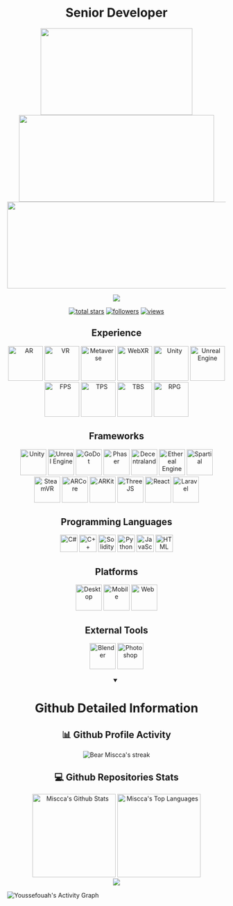 <h1 align="center">Senior Developer</h1>

<p align="center">
  <img width="350" height="200" src="https://github.com/BearMiscca/BearMiscca/assets/141311802/47122317-26c7-45b9-9e51-61a0dfe084f1" />
  <img width="450" height="200" src="https://github.com/BearMiscca/BearMiscca/assets/141311802/f1e338b7-f047-4762-a68b-f1529573b228" />
  <img width="800" height="200" src="https://github.com/BearMiscca/BearMiscca/assets/141311802/f9cbe583-ca01-4c04-bf67-8e76fd85eb0a" />
</p>

<p align="center">
  <img src="https://readme-typing-svg.herokuapp.com/?lines=Unity%20and%20Unreal%20Engine%20Developer;8+%2B%20years%20of%20working%20experience;Being%20passionate%20and%20creative&center=true&width=500&height=45">
</p>

<p align="center">
  <a href="https://github.com/Youssefouah?tab=repositories&sort=stargazers">
    <img alt="total stars" title="Total stars on GitHub" src="https://custom-icon-badges.demolab.com/github/stars/Youssefouah?color=55960c&style=for-the-badge&labelColor=488207&logo=star"/></a>
  <a href="https://github.com/Youssefouah?tab=followers">
    <img alt="followers" title="Follow me on Github" src="https://custom-icon-badges.demolab.com/github/followers/Youssefouah?color=236ad3&labelColor=1155ba&style=for-the-badge&logo=person-add&label=Follow&logoColor=white"/></a>
  <a href="https://github.com/Youssefouah/Simple-View-Counter">
    <img alt="views" title="GitHub profile views" src="https://komarev.com/ghpvc/?username=Youssefouah&style=for-the-badge&color=blueviolet"/></a>
</p>

<h2 align="center">Experience</h3>
<p align="center">

  <img height="80" src="https://github.com/BearMiscca/BearMiscca/assets/141311802/e4d8cb27-4fb4-4003-bccf-4459ea93c30d" alt="AR" />
  <img height="80" src="https://github.com/BearMiscca/BearMiscca/assets/141311802/f2447e21-e5d5-4309-bf2d-8168e384d69e" alt="VR" />
  <img height="80" src="https://github.com/BearMiscca/BearMiscca/assets/141311802/104cc1c7-7989-4bbb-8474-9988ec3fdc08" alt="Metaverse" />
  <img height="80" src="https://github.com/BearMiscca/BearMiscca/assets/141311802/5b29d112-80c2-42ad-9cee-23b7be80628e" alt="WebXR" />

  <img height="80" src="https://github.com/BearMiscca/BearMiscca/assets/141311802/3e5019ff-ad2a-4587-8cda-102fb105b424" alt="Unity" />
  <img height="80" src="https://github.com/BearMiscca/BearMiscca/assets/141311802/b0fad931-b303-4297-a506-2532e9933730" alt="Unreal Engine" />

  <img height="80" src="https://github.com/BearMiscca/BearMiscca/assets/141311802/15ee45e9-e904-45c4-afef-6e56ec0d1aff" alt="FPS" />
  <img height="80" src="https://github.com/BearMiscca/BearMiscca/assets/141311802/3f6b16c2-ea8c-4369-8edf-6bd3864abcae" alt="TPS" />
  <img height="80" src="https://github.com/BearMiscca/BearMiscca/assets/141311802/b14424be-c7c5-4f61-97ea-57ac37ce1f61" alt="TBS" />
  <img height="80" src="https://github.com/BearMiscca/BearMiscca/assets/141311802/2c98a205-a4c6-43ad-9068-b350d4938b91" alt="RPG" />
  
</p>

<h2 align="center">Frameworks</h2>
<p align="center">
  <img height="60" src="https://github.com/BearMiscca/BearMiscca/assets/141311802/3e5019ff-ad2a-4587-8cda-102fb105b424" alt="Unity" />
  <img height="60" src="https://github.com/BearMiscca/BearMiscca/assets/141311802/b0fad931-b303-4297-a506-2532e9933730" alt="Unreal Engine" />
  <img height="60" src="https://github.com/BearMiscca/BearMiscca/assets/141311802/c3725418-a99e-4d98-b3b3-76f402634ab1" alt="GoDot" />
  <img height="60" src="https://github.com/BearMiscca/BearMiscca/assets/141311802/113eb046-0a5f-4c7d-abd6-053f28764af0" alt="Phaser" />
  <img height="60" src="https://github.com/BearMiscca/BearMiscca/assets/141311802/97179222-4c1c-4137-9175-6781df2d5c4a" alt="Decentraland" />
  <img height="60" src="https://github.com/BearMiscca/BearMiscca/assets/141311802/e1c42f27-5990-4286-abb5-134c66eb9695" alt="Ethereal Engine" />
  <img height="60" src="https://github.com/BearMiscca/BearMiscca/assets/141311802/1fe4aaeb-527c-4b28-a15e-4d1c5e97482c" alt="Spartial" />
  <img height="60" src="https://github.com/BearMiscca/BearMiscca/assets/141311802/8511f0e8-629a-49ad-91c6-e251cc39740e" alt="SteamVR" />
  <img height="60" src="https://github.com/BearMiscca/BearMiscca/assets/141311802/dd75d94f-ba3e-4958-a67a-958fd6b55c94" alt="ARCore" />
  <img height="60" src="https://github.com/BearMiscca/BearMiscca/assets/141311802/afdc1350-1676-49cb-888c-59e48756a151" alt="ARKit" />
  <img height="60" src="https://github.com/BearMiscca/BearMiscca/assets/141311802/77f311d1-980c-4e05-bef0-c5bc837cc89c" alt="ThreeJS" />
  <img height="60" src="https://camo.githubusercontent.com/518977ed5e52020624daf41cf644046368af610f19a7b1220dd1d58377d08288/68747470733a2f2f70726f66696c696e61746f722e7269736861762e6465762f736b696c6c732d6173736574732f72656163742d6f726967696e616c2d776f72646d61726b2e737667" alt="React" />
  <img height="60" src="https://camo.githubusercontent.com/59a85b448aad371c42861b800fd8d1442f1a454404c4c0def396af80b9e14313/68747470733a2f2f70726f66696c696e61746f722e7269736861762e6465762f736b696c6c732d6173736574732f6c61726176656c2d706c61696e2d776f72646d61726b2e737667" alt="Laravel" />
</p>

<h2 align="center">Programming Languages</h2>
<p align="center">

  <img height="40" src="https://camo.githubusercontent.com/1513e94cd7b84f2536d7ba959d5e2c28cd951d1a015ff39571e503dfc9f45751/68747470733a2f2f70726f66696c696e61746f722e7269736861762e6465762f736b696c6c732d6173736574732f6373686172702d6f726967696e616c2e737667" alt ="C#" />
  
  <img height="40" src="https://camo.githubusercontent.com/716c20f454fef17485712c6bfda0f6343ac75983a673228c59aa3bf4076c9f99/68747470733a2f2f70726f66696c696e61746f722e7269736861762e6465762f736b696c6c732d6173736574732f63706c7573706c75732d6f726967696e616c2e737667" alt="C++" />

  <img height="40" src="https://github.com/BearMiscca/BearMiscca/assets/141311802/6e53996e-8405-40df-9066-51838959e6ef" alt="Solidity" />

  <img height="40" src="https://camo.githubusercontent.com/d10e5aa8ba67f1eb109da4e98cd75adfa42df2e6019f8222cfa14c0088ac674d/68747470733a2f2f70726f66696c696e61746f722e7269736861762e6465762f736b696c6c732d6173736574732f707974686f6e2d6f726967696e616c2e737667" alt="Python" />
  
  <img height="40" src="https://camo.githubusercontent.com/7a2b6137fa6818b1c85f86347a6b4a75ee52681d4a190c506df972e3c5459980/68747470733a2f2f70726f66696c696e61746f722e7269736861762e6465762f736b696c6c732d6173736574732f6a6176617363726970742d6f726967696e616c2e737667" alt="JavaScript" />

  <img height="40" src="https://camo.githubusercontent.com/bfa71fe5e1eb3ca57a7e4ef9c6b2ca21414c4fdab27ac6861e211e7cfe8f7d9f/68747470733a2f2f70726f66696c696e61746f722e7269736861762e6465762f736b696c6c732d6173736574732f68746d6c352d6f726967696e616c2d776f72646d61726b2e737667" alt="HTML" />

<h2 align="center">Platforms</h2>
<p align="center">
  <img height="60" src="https://github.com/BearMiscca/BearMiscca/assets/141311802/d2043b70-24f6-47f8-99e2-48c0d1222ae1" alt="Desktop" />
  <img height="60" src="https://github.com/BearMiscca/BearMiscca/assets/141311802/95bf579f-2638-4280-a7e7-893ca1a115bd" alt="Mobile" />
  <img height="60" src="https://github.com/BearMiscca/BearMiscca/assets/141311802/dac5440c-cd36-4dae-81b6-8c38bf5ae18d" alt="Web" />
</p>

<h2 align="center">External Tools</h2>
<p align="center">
  <img height="60" src="https://github.com/BearMiscca/BearMiscca/assets/141311802/e2e5e259-7541-41cf-a682-85e9536cc652" alt="Blender" />
  <img height="60" src="https://github.com/BearMiscca/BearMiscca/assets/141311802/0d15bb41-5540-4611-9f19-08074805dad8" alt="Photoshop" />
</p>

<details open> 
  <summary align="center"><h1>Github Detailed Information</h1></summary>
  <h2 align="center">📊 Github Profile Activity</h2>

  <p align="center">
    <img title="🔥 Get streak stats for your profile at git.io/streak-stats" alt="Bear Miscca's streak" src="https://streak-stats.demolab.com/?user=BearMiscca&theme=monokai-metallian&hide_border=true"/>
  </p>

  <h2 align="center">💻 Github Repositories Stats</h3>

  <p align="center">
    <img alt="Miscca's Github Stats" src="https://denvercoder1-github-readme-stats.vercel.app/api/?username=BearMiscca&show_icons=true&include_all_commits=true&count_private=true&theme=react&hide_border=true&bg_color=1F222E&title_color=F85D7F&icon_color=F8D866" height="192px"/>
    <img alt="Miscca's Top Languages" src="https://denvercoder1-github-readme-stats.vercel.app/api/top-langs/?username=BearMiscca&langs_count=8&layout=compact&theme=react&hide_border=true&bg_color=1F222E&title_color=F85D7F&icon_color=F8D866&hide=Jupyter%20Notebook,Roff" height="192px"/>
  <br/>
      
  <img src="https://github-profile-trophy.vercel.app/?username=IceDev528&column=8"/>
  
  <img alt="Youssefouah's Activity Graph" src="https://github-readme-activity-graph.vercel.app/graph/?username=BearMiscca&bg_color=1F222E&color=F8D866&line=F85D7F&point=FFFFFF&hide_border=true" /></a>
  </p>

</details>
